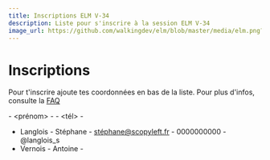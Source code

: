 ```yaml
---
title: Inscriptions ELM V-34
description: Liste pour s'inscrire à la session ELM V-34
image_url: https://github.com/walkingdev/elm/blob/master/media/elm.png?raw=true
---
```


# Inscriptions

Pour t'inscrire ajoute tes coordonnées en bas de la liste.
Pour plus d'infos, consulte la [FAQ](http://walkingdev.fr/#walkingdev/elm/blob/master/v34.md)

<nom> - <prénom> - <mail> - <tél> - <twitter>
* Langlois - Stéphane - stéphane@scopyleft.fr - 0000000000 - @langlois_s
* Vernois - Antoine - 
